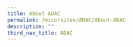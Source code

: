 ```yaml
---
title: About ADAC
permalink: /micorsites/ADAC/About-ADAC
description: ""
third_nav_title: ADAC
---
```

